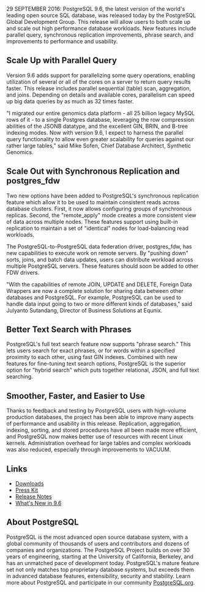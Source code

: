 29 SEPTEMBER 2016: PostgreSQL 9.6, the latest version of the world's leading open source SQL database, was released today by the PostgreSQL Global Development Group.  This release will allow users to both scale up and scale out high performance database workloads.  New features include parallel query, synchronous replication improvements, phrase search, and improvements to performance and usability.

Scale Up with Parallel Query
----------------------------

Version 9.6 adds support for parallelizing some query operations, enabling utilization of several or all of the cores on a server to return query results faster.  This release includes parallel sequential (table) scan, aggregation, and joins.  Depending on details and available cores, parallelism can speed up big data queries by as much as 32 times faster.

"I migrated our entire genomics data platform - all 25 billion legacy MySQL rows of it - to a single Postgres database, leveraging the row compression abilities of the JSONB datatype, and the excellent GIN, BRIN, and B-tree indexing modes. Now with version 9.6, I expect to harness the parallel query functionality to allow even greater scalability for queries against our rather large tables," said Mike Sofen, Chief Database Architect, Synthetic Genomics.

Scale Out with Synchronous Replication and postgres_fdw
-------------------------------------------------------

Two new options have been added to PostgreSQL's synchronous replication feature which allow it to be used to maintain consistent reads across database clusters.  First, it now allows configuring groups of synchronous replicas.  Second, the "remote_apply" mode creates a more consistent view of data across multiple nodes.  These features support using built-in replication to maintain a set of "identical" nodes for load-balancing read workloads.

The PostgreSQL-to-PostgreSQL data federation driver, postgres_fdw, has new capabilities to execute work on remote servers.  By "pushing down" sorts, joins, and batch data updates, users can distribute workload across multiple PostgreSQL servers.  These features should soon be added to other FDW drivers.

"With the capabilities of remote JOIN, UPDATE and DELETE, Foreign Data
Wrappers are now a complete solution for sharing data between other
databases and PostgreSQL.  For example, PostgreSQL can be used to handle
data input going to two or more different kinds of databases," said
Julyanto Sutandang, Director of Business Solutions at Equnix.

Better Text Search with Phrases
-------------------------------

PostgreSQL's full text search feature now supports "phrase search." This lets users search for exact phrases, or for words within a specified proximity to each other, using fast GIN indexes.  Combined with new features for fine-tuning text search options, PostgreSQL is the superior option for "hybrid search" which puts together relational, JSON, and full text searching.

Smoother, Faster, and Easier to Use
-----------------------------------

Thanks to feedback and testing by PostgreSQL users with high-volume production databases, the project has been able to improve many aspects of performance and usability in this release.  Replication, aggregation, indexing, sorting, and stored procedures have all been made more efficient, and PostgreSQL now makes better use of resources with recent Linux kernels.  Administration overhead for large tables and complex workloads was also reduced, especially through improvements to VACUUM.

Links
-----

* [Downloads](https://www.postgresql.org/downloads)
* [Press Kit](https://www.postgresql.org/about/press/presskit96)
* [Release Notes](https://www.postgresql.org/docs/current/static/release-9-6.html)
* [What's New in 9.6](https://wiki.postgresql.org/wiki/NewIn96)

About PostgreSQL
----------------

PostgreSQL is the most advanced open source database system, with a global community of thousands of users and contributors and dozens of companies and organizations.  The PostgreSQL Project builds on over 30 years of engineering, starting at the University of California, Berkeley, and has an unmatched pace of development today. PostgreSQL's mature feature set not only matches top proprietary database systems, but exceeds them in advanced database features, extensibility, security and stability.  Learn more about PostgreSQL and participate in our community [PostgreSQL.org](https://www.postgresql.org).
